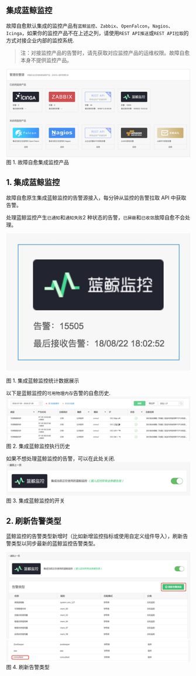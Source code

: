 
## 集成蓝鲸监控

故障自愈默认集成的监控产品有`蓝鲸监控`、`Zabbix`、`OpenFalcon`，`Nagios`、`Icinga`，如果你的监控产品不在上述之列，请使用`REST API推送`或`REST API拉取`的方式对接企业内部的监控系统.

> 注：对接监控产品的告警时，请先获取对应监控产品的运维权限。故障自愈本身不提供监控产品。

![](media/15360296704741.jpg)
图 1. 故障自愈集成监控产品





## 1. 集成蓝鲸监控

故障自愈原生集成蓝鲸监控的告警源接入，每分钟从监控的告警拉取 API 中获取告警。

处理蓝鲸监控产生`已通知`和`通知失败`2 种状态的告警，`已屏蔽`和`已收敛`故障自愈不会处理。

![-w254](media/15360292954985.jpg)

图 1. 集成蓝鲸监控统计数据展示

以下是蓝鲸监控的`可用物理内存`告警的自愈历史.
![](media/15360307801229.jpg)
图 2. 集成蓝鲸监控执行历史

如果不想处理蓝鲸监控的告警，可以在此处关闭.
![](media/15360309257591.jpg)
图 3. 集成蓝鲸监控的开关

## 2. 刷新告警类型

蓝鲸监控的告警类型新增时（比如新增监控指标或使用自定义组件导入），刷新告警类型以同步最新的蓝鲸监控告警类型。

![](media/15381399772317.jpg)
![](media/15381400080731.jpg)
    图 4.  刷新告警类型


